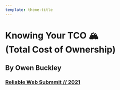 ```yaml
---
template: theme-title
---
```


<style>
  div.container {
    margin: 7% auto;
  }

  h1 {
    color: var(--color-text-light)
  }
</style>

# Knowing Your TCO 🏔️ </br> (Total Cost of Ownership)

## By Owen Buckley

### [Reliable Web Submmit // 2021](https://reliablewebsummit.com/)